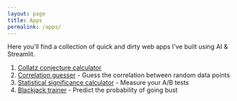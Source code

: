 ```yaml
---
layout: page
title: Apps
permalink: /apps/
---
```


Here you'll find a collection of quick and dirty web apps I've built using AI & Streamlit.

1. [Collatz conjecture calculator](https://claude.site/artifacts/3386d966-f316-4206-9bea-666045fcf428) 
2. [Correlation guesser](https://claude.site/artifacts/c2a8e956-bd47-4a47-ac6a-60f0a219d750) - Guess the correlation between random data points
3. [Statistical significance calculator](https://claude.site/artifacts/15b25bdb-2955-402e-987f-548eade97bf8) - Measure your A/B tests
4. [Blackjack trainer](https://blackjacktrainer.streamlit.app/) - Predict the probability of going bust
